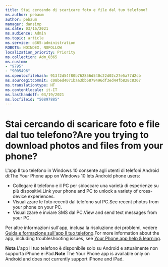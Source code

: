 ```yaml
---
title: Stai cercando di scaricare foto e file dal tuo telefono?
ms.author: pebaum
author: pebaum
manager: dansimp
ms.date: 03/16/2021
ms.audience: Admin
ms.topic: article
ms.service: o365-administration
ROBOTS: NOINDEX, NOFOLLOW
localization_priority: Priority
ms.collection: Adm_O365
ms.custom:
- "9795"
- "9005496"
ms.openlocfilehash: 913f2d54f80b762856d540c22d02c27e5a77d2cb
ms.sourcegitcommit: c08bed4071baa3bb5879496df3ed44fb828c8367
ms.translationtype: HT
ms.contentlocale: it-IT
ms.lasthandoff: 03/19/2021
ms.locfileid: "50897885"
---
```

# <a name="are-you-trying-to-download-photos-and-files-from-your-phone"></a><span data-ttu-id="bc331-102">Stai cercando di scaricare foto e file dal tuo telefono?</span><span class="sxs-lookup"><span data-stu-id="bc331-102">Are you trying to download photos and files from your phone?</span></span>

<span data-ttu-id="bc331-103">L'app Il tuo telefono in Windows 10 consente agli utenti di telefoni Android di:</span><span class="sxs-lookup"><span data-stu-id="bc331-103">The Your Phone app on Windows 10 lets Android phone users:</span></span>

- <span data-ttu-id="bc331-104">Collegare il telefono e il PC per sbloccare una varietà di esperienze su più dispositivi.</span><span class="sxs-lookup"><span data-stu-id="bc331-104">Link your phone and PC to unlock a variety of cross-device experiences.</span></span>
- <span data-ttu-id="bc331-105">Visualizzare le foto recenti dal telefono sul PC.</span><span class="sxs-lookup"><span data-stu-id="bc331-105">See recent photos from your phone on your PC.</span></span>
- <span data-ttu-id="bc331-106">Visualizzare e inviare SMS dal PC.</span><span class="sxs-lookup"><span data-stu-id="bc331-106">View and send text messages from your PC.</span></span>

<span data-ttu-id="bc331-107">Per altre informazioni sull'app, inclusa la risoluzione dei problemi, vedere [Guida e formazione sull'app Il tuo telefono](https://support.microsoft.com/your-phone-app).</span><span class="sxs-lookup"><span data-stu-id="bc331-107">For more information about the app, including troubleshooting issues, see [Your Phone app help & learning](https://support.microsoft.com/your-phone-app).</span></span>

<span data-ttu-id="bc331-108">**Nota** L'app Il tuo telefono è disponibile solo su Android e attualmente non supporta iPhone e iPad.</span><span class="sxs-lookup"><span data-stu-id="bc331-108">**Note** The Your Phone app is available only on Android and does not currently support iPhone and iPad.</span></span>